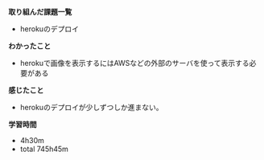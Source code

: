 **取り組んだ課題一覧**
* herokuのデプロイ

**わかったこと**
* herokuで画像を表示するにはAWSなどの外部のサーバを使って表示する必要がある
  
**感じたこと**
* herokuのデプロイが少しずつしか進まない。

**学習時間**
* 4h30m
 * total 745h45m
